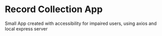 # Record Collection App
Small App created with accessibility for impaired users,  using axios and local express server